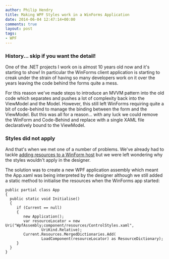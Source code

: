 ```yaml
---
author: Philip Hendry
title: Making WPF Styles work in a WinForms Application
date: 2014-06-04 12:47:14+00:00
comments: true
layout: post
tags:
- WPF
---
```


### History... skip if you want the detail!

One of the .NET projects I work on is almost 10 years old now and it's starting to show! In particular the WinForms client application  is starting to creak under the strain of having so many developers work on it over the years leaving the code behind the forms quite a mess.

For this reason we've made steps to introduce an MVVM pattern into the old code which separates and pushes a lot of complexity back into the ViewModel and the Model. However, this still left WinForms requiring quite a bit of code-behind to manage the binding between the form and the ViewModel. But this was all for a reason... with any luck we could remove the WinForm and Code-Behind and replace with a single XAML file declaratively bound to the ViewModel.

### Styles did not apply

And that's when we met one of a number of problems. We've already had to tackle [adding resources to a WinForm host](http://drwpf.com/blog/2007/10/05/managing-application-resources-when-wpf-is-hosted/) but we were left wondering why the styles wouldn't apply in the designer.

The solution was to create a new WPF application assembly which meant the App.xaml was being interpreted by the designer although we still added a static method to initialise the resources when the WinForms app started:

```
public partial class App
{
  public static void Initialise()
  {
     if (Current == null)
     {
        new Application();
        var resourceLocator = new Uri("WpfAssembly;component/resources/ControlStyles.xaml",
                UriKind.Relative);
        Current.Resources.MergedDictionaries.Add(
                LoadComponent(resourceLocator) as ResourceDictionary);
     }
  }
}
```